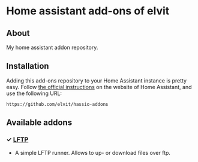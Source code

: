 # Home assistant add-ons of elvit

## About

My home assistant addon repository.

## Installation

Adding this add-ons repository to your Home Assistant instance is
pretty easy. Follow [the official instructions](https://home-assistant.io/hassio/installing_third_party_addons) on the
website of Home Assistant, and use the following URL:

```
https://github.com/elvit/hassio-addons
```

## Available addons

[//]: # "ADDONLIST_START"

### &#10003; [LFTP](lftp-addon/)

- A simple LFTP runner. Allows to up- or download files over ftp. 
